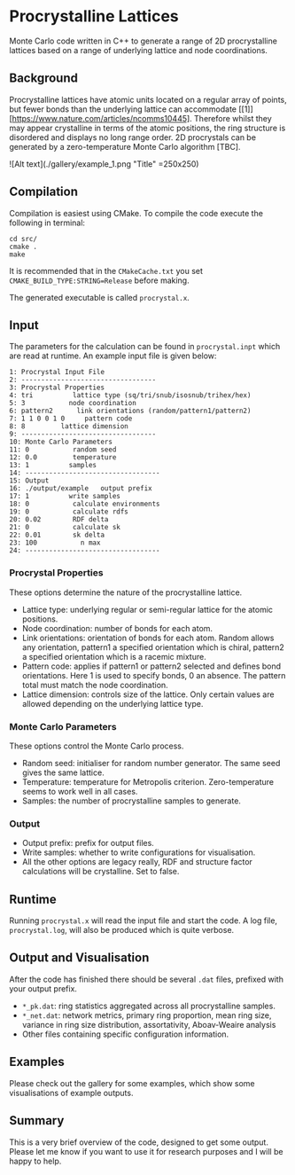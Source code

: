 # Procrystalline Lattices
Monte Carlo code written in C++ to generate a range of 2D procrystalline lattices based on a range of underlying lattice and node coordinations.

## Background

Procrystalline lattices have atomic units located on a regular array of points, but fewer bonds than the underlying lattice can accommodate [[1]][https://www.nature.com/articles/ncomms10445].
Therefore whilst they may appear crystalline in terms of the atomic positions, the ring structure is disordered and displays no long range order.
2D procrystals can be generated by a zero-temperature Monte Carlo algorithm [TBC].

![Alt text](./gallery/example_1.png "Title" =250x250)

## Compilation 

Compilation is easiest using CMake.
To compile the code execute the following in terminal:
```commandline
cd src/
cmake .
make
```
It is recommended that in the
```CMakeCache.txt``` you set ```CMAKE_BUILD_TYPE:STRING=Release``` before making.

The generated executable is called ```procrystal.x```.

## Input

The parameters for the calculation can be found in ```procrystal.inpt``` which are read at runtime.
An example input file is given below:
```text:
1: Procrystal Input File
2: ----------------------------------
3: Procrystal Properties
4: tri          lattice type (sq/tri/snub/isosnub/trihex/hex)
5: 3           node coordination
6: pattern2      link orientations (random/pattern1/pattern2)
7: 1 1 0 0 1 0     pattern code
8: 8         lattice dimension
9: ----------------------------------
10: Monte Carlo Parameters
11: 0           random seed
12: 0.0         temperature
13: 1          samples
14: ----------------------------------
15: Output
16: ./output/example   output prefix
17: 1          write samples
18: 0           calculate environments
19: 0           calculate rdfs
20: 0.02        RDF delta
21: 0           calculate sk
22: 0.01        sk delta
23: 100           n max
24: ----------------------------------
```

### Procrystal Properties 

These options determine the nature of the procrystalline lattice.

* Lattice type: underlying regular or semi-regular lattice for the atomic positions.
* Node coordination: number of bonds for each atom.
* Link orientations: orientation of bonds for each atom. Random allows any orientation, pattern1 a specified orientation which is chiral, pattern2 a specified orientation which is a racemic mixture.
* Pattern code: applies if pattern1 or pattern2 selected and defines bond orientations. Here 1 is used to specify bonds, 0 an absence. The pattern total must match the node coordination.
* Lattice dimension: controls size of the lattice. Only certain values are allowed depending on the underlying lattice type.

### Monte Carlo Parameters

These options control the Monte Carlo process.

* Random seed: initialiser for random number generator. The same seed gives the same lattice.
* Temperature: temperature for Metropolis criterion. Zero-temperature seems to work well in all cases.
* Samples: the number of procrystalline samples to generate.

### Output 

* Output prefix: prefix for output files.
* Write samples: whether to write configurations for visualisation.
* All the other options are legacy really, RDF and structure factor calculations will be crystalline. Set to false.

## Runtime

Running ```procrystal.x``` will read the input file and start the code. A log file, ```procrystal.log```,
will also be produced which is quite verbose.

## Output and Visualisation

After the code has finished there should be several ```.dat``` files, prefixed with your output prefix.

* ```*_pk.dat```: ring statistics aggregated across all procrystalline samples.
* ```*_net.dat```: network metrics, primary ring proportion, mean ring size, variance in ring size distribution, assortativity, Aboav-Weaire analysis  
* Other files containing specific configuration information.

## Examples

Please check out the gallery for some examples, which show some visualisations of example outputs.

## Summary

This is a very brief overview of the code, designed to get some output.
Please let me know if you want to use it for research purposes and I will be happy to help.

